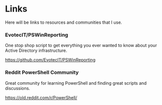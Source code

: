 # Links

Here will be links to resources and communities that I use.

### EvotecIT/PSWinReporting

One stop shop script to get everything you ever wanted to know about your Active Directory infrastructure.

https://github.com/EvotecIT/PSWinReporting

### Reddit PowerShell Community

Great community for learning PowerShell and finding great scripts and discussions.

https://old.reddit.com/r/PowerShell/